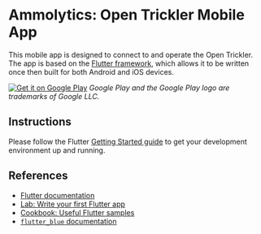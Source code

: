 # Ammolytics: Open Trickler Mobile App

This mobile app is designed to connect to and operate the Open Trickler. The app is based on the [Flutter framework](https://flutter.dev/), which allows it to be written once then built for both Android and iOS devices.

[![Get it on Google Play](https://play.google.com/intl/en_us/badges/images/generic/en_badge_web_generic.png)](https://play.google.com/store/apps/details?id=com.ammolytics.opentrickler)
_Google Play and the Google Play logo are trademarks of Google LLC._

## Instructions

Please follow the Flutter [Getting Started guide](https://flutter.dev/docs/get-started/install) to get your development environment up and running.

## References

- [Flutter documentation](https://flutter.io/docs)
- [Lab: Write your first Flutter app](https://flutter.io/docs/get-started/codelab)
- [Cookbook: Useful Flutter samples](https://flutter.io/docs/cookbook)
- [`flutter_blue` documentation](https://github.com/pauldemarco/flutter_blue)
